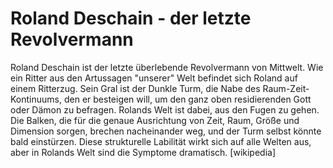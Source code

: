 # Roland Deschain - der letzte Revolvermann

Roland Deschain ist der letzte überlebende Revolvermann von Mittwelt. Wie ein Ritter aus den Artussagen "unserer" Welt befindet sich Roland auf einem Ritterzug. Sein Gral ist der Dunkle Turm, die Nabe des Raum-Zeit-Kontinuums, den er besteigen will, um den ganz oben residierenden Gott oder Dämon zu befragen. Rolands Welt ist dabei, aus den Fugen zu gehen. Die Balken, die für die genaue Ausrichtung von Zeit, Raum, Größe und Dimension sorgen, brechen nacheinander weg, und der Turm selbst könnte bald einstürzen. Diese strukturelle Labilität wirkt sich auf alle Welten aus, aber in Rolands Welt sind die Symptome dramatisch. 
[wikipedia]